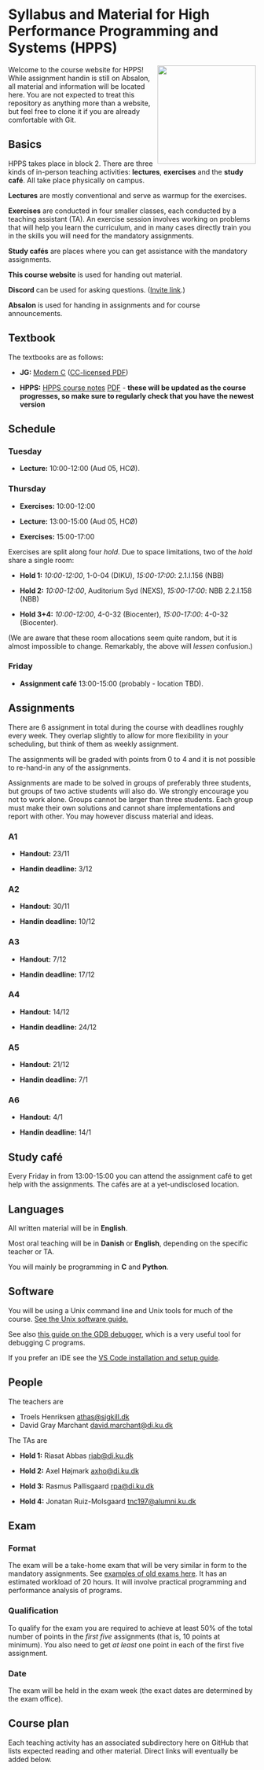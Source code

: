 # Syllabus and Material for High Performance Programming and Systems (HPPS)

<img align="right" width=200 src="https://github.com/diku-dk/hpps-e2023-pub/assets/55833/92def2f9-a8cf-4719-a961-063ae6fb396e">
Welcome to the course website for HPPS!  While assignment handin is
still on Absalon, all material and information will be located here.
You are not expected to treat this repository as anything more than a
website, but feel free to clone it if you are already comfortable with
Git.

## Basics

HPPS takes place in block 2.  There are three kinds of in-person
teaching activities: **lectures**, **exercises** and the **study
café**.  All take place physically on campus.

**Lectures** are mostly conventional and serve as warmup for the
exercises.

**Exercises** are conducted in four smaller classes, each conducted by
a teaching assistant (TA).  An exercise session involves working on
problems that will help you learn the curriculum, and in many cases
directly train you in the skills you will need for the mandatory
assignments.

**Study cafés** are places where you can get assistance with the
mandatory assignments.

**This course website** is used for handing out material.

**Discord** can be used for asking questions. ([Invite link](https://discord.gg/9bQuzwtFKH).)

**Absalon** is used for handing in assignments and for course announcements.

## Textbook

The textbooks are as follows:

* **JG:** [Modern C](https://modernc.gforge.inria.fr/) ([CC-licensed PDF](https://hal.inria.fr/hal-02383654/document))

* **HPPS:** [HPPS course notes](https://github.com/diku-dk/hpps-notes)
  [PDF](https://github.com/diku-dk/hpps-notes/releases/download/latest/notes.pdf) -
  **these will be updated as the course progresses, so make sure to
  regularly check that you have the newest version**

## Schedule

### Tuesday

* **Lecture:** 10:00-12:00 (Aud 05, HCØ).

### Thursday

* **Exercises:** 10:00-12:00

* **Lecture:** 13:00-15:00 (Aud 05, HCØ)

* **Exercises:** 15:00-17:00

Exercises are split along four *hold*. Due to space limitations, two
of the *hold* share a single room:

* **Hold 1:** *10:00-12:00*, 1-0-04 (DIKU), *15:00-17:00*: 2.1.I.156 (NBB)

* **Hold 2:** *10:00-12:00*, Auditorium Syd (NEXS), *15:00-17:00*: NBB 2.2.I.158 (NBB)

* **Hold 3+4:** *10:00-12:00*, 4-0-32 (Biocenter), *15:00-17:00*: 4-0-32 (Biocenter).

(We are aware that these room allocations seem quite random, but it is
almost impossible to change. Remarkably, the above will *lessen*
confusion.)

### Friday

* **Assignment café** 13:00-15:00 (probably - location TBD).

## Assignments

There are 6 assignment in total during the course with deadlines
roughly every week. They overlap slightly to allow for more
flexibility in your scheduling, but think of them as weekly
assignment.

The assignments will be graded with points from 0 to 4 and it is not
possible to re-hand-in any of the assignments.

Assignments are made to be solved in groups of preferably three
students, but groups of two active students will also do. We strongly
encourage you not to work alone. Groups cannot be larger than three
students. Each group must make their own solutions and cannot share
implementations and report with other. You may however discuss
material and ideas.

### A1

* **Handout:** 23/11

* **Handin deadline:** 3/12

### A2

* **Handout:** 30/11

* **Handin deadline:** 10/12

### A3

* **Handout:** 7/12

* **Handin deadline:** 17/12

### A4

* **Handout:** 14/12

* **Handin deadline:** 24/12

### A5

* **Handout:** 21/12

* **Handin deadline:** 7/1

### A6

* **Handout:** 4/1

* **Handin deadline:** 14/1

## Study café

Every Friday in from 13:00-15:00 you can attend the assignment café to
get help with the assignments. The cafés are at a yet-undisclosed
location.

## Languages

All written material will be in **English**.

Most oral teaching will be in **Danish** or **English**, depending on
the specific teacher or TA.

You will mainly be programming in **C** and **Python**.

## Software

You will be using a Unix command line and Unix tools for much of the
course.  [See the Unix software guide.](unix.md)

See also [this guide on the GDB
debugger](http://beej.us/guide/bggdb/), which is a very useful tool
for debugging C programs.

If you prefer an IDE see the [VS Code installation and setup guide](VSCode.md).

## People

The teachers are

* Troels Henriksen <athas@sigkill.dk>
* David Gray Marchant <david.marchant@di.ku.dk>

The TAs are

* **Hold 1:** Riasat Abbas <riab@di.ku.dk>

* **Hold 2:** Axel Højmark <axho@di.ku.dk>

* **Hold 3:** Rasmus Pallisgaard <rpa@di.ku.dk>

* **Hold 4:** Jonatan Ruiz-Molsgaard <tnc197@alumni.ku.dk>

## Exam

### Format

The exam will be a take-home exam that will be very similar in form to
the mandatory assignments. See [examples of old exams
here](old-exams/). It has an estimated workload of 20 hours. It will
involve practical programming and performance analysis of programs.

### Qualification

To qualify for the exam you are required to achieve at least 50% of
the total number of points in the *first five* assignments (that is, 10
points at minimum). You also need to get *at least* one point in each
of the first five assignment.

### Date

The exam will be held in the exam week (the exact dates are determined
by the exam office).

## Course plan

Each teaching activity has an associated subdirectory here on GitHub
that lists expected reading and other material. Direct links will
eventually be added below.
